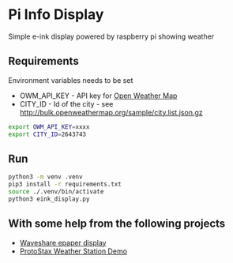 # Pi Info Display

Simple e-ink display powered by raspberry pi showing weather 

## Requirements

Environment variables needs to be set

* OWM_API_KEY - API key for [Open Weather Map](https://openweathermap.org/)
* CITY_ID - Id of the city - see http://bulk.openweathermap.org/sample/city.list.json.gz

```bash
export OWM_API_KEY=xxxx
export CITY_ID=2643743
```

## Run

```bash
python3 -m venv .venv
pip3 install -r requirements.txt
source ./.venv/bin/activate
python3 eink_display.py
```

## With some help from the following projects

* [Waveshare epaper display](https://github.com/mendhak/waveshare-epaper-display)
* [ProtoStax Weather Station Demo](https://github.com/protostax/ProtoStax_Weather_Station_Demo)
